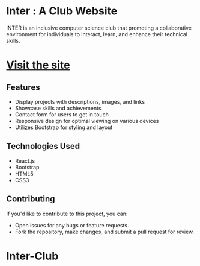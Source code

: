 # Inter : A Club Website

INTER is an inclusive computer science club that promoting a collaborative environment for individuals to interact, learn, and enhance their technical skills.

# [Visit the site](https://interccslub.netlify.app/)

## Features

- Display projects with descriptions, images, and links
- Showcase skills and achievements
- Contact form for users to get in touch
- Responsive design for optimal viewing on various devices
- Utilizes Bootstrap for styling and layout

## Technologies Used
- React.js
- Bootstrap
- HTML5
- CSS3

## Contributing

If you'd like to contribute to this project, you can:

- Open issues for any bugs or feature requests.
- Fork the repository, make changes, and submit a pull request for review.
# Inter-Club
